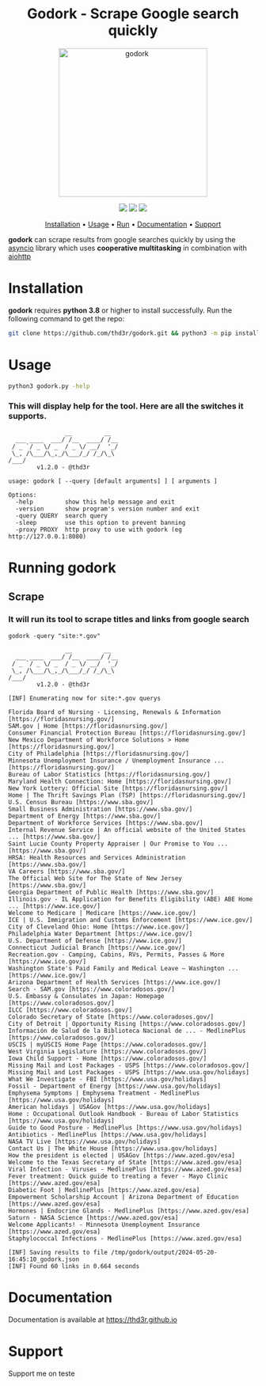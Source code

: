 <h1 align="center">
  Godork - Scrape Google search quickly
</h1>

<div align="center">
  <img src="assets/images/godork-logo.png" alt="godork" width="300px">
  <br>
</div>

<p align="center">
  <a href="https://python.org"><img src="https://img.shields.io/badge/Built%20with-Python-Blue"></a>
  <a href="https://opensource.org/licenses/MIT"><img src="https://img.shields.io/badge/license-MIT-_red.svg"></a>
  <a href="https://github.com/thd3r/godork/issues"><img src="https://img.shields.io/badge/contributions-welcome-brightgreen.svg?style=flat"></a>
</p>

<p align="center">
  <a href="#installation-instructions">Installation</a> •
  <a href="#usage">Usage</a> •
  <a href="#running-godork">Run</a> •
  <a href="#documentation">Documentation</a> •
  <a href="#support">Support</a>
</p>

**godork** can scrape results from google searches quickly by using the [asyncio](https://docs.python.org/3/library/asyncio.html) library which uses **cooperative multitasking** in combination with [aiohttp](https://docs.aiohttp.org)

# Installation

**godork** requires **python 3.8** or higher to install successfully. Run the following command to get the repo:

```sh
git clone https://github.com/thd3r/godork.git && python3 -m pip install -r requirements.txt
```

# Usage

```sh
python3 godork.py -help
```

### This will display help for the tool. Here are all the switches it supports.


```console
                __         __  
  ___ ____  ___/ /__  ____/ /__
 / _ `/ _ \/ _  / _ \/ __/  '_/
 \_, /\___/\_,_/\___/_/ /_/\_\ 
/___/                                                                                                            
        v1.2.0 - @thd3r

usage: godork [ --query [default arguments] ] [ arguments ] 

Options:
  -help         show this help message and exit
  -version      show program's version number and exit
  -query QUERY  search query
  -sleep        use this option to prevent banning
  -proxy PROXY  http proxy to use with godork (eg http://127.0.0.1:8080) 
```

# Running godork

## Scrape

### It will run its tool to scrape titles and links from google search

```console
godork -query "site:*.gov"

                __         __  
  ___ ____  ___/ /__  ____/ /__
 / _ `/ _ \/ _  / _ \/ __/  '_/
 \_, /\___/\_,_/\___/_/ /_/\_\ 
/___/                                                                                                            
        v1.2.0 - @thd3r

[INF] Enumerating now for site:*.gov querys

Florida Board of Nursing - Licensing, Renewals & Information [https://floridasnursing.gov/]
SAM.gov | Home [https://floridasnursing.gov/]
Consumer Financial Protection Bureau [https://floridasnursing.gov/]
New Mexico Department of Workforce Solutions > Home [https://floridasnursing.gov/]
City of Philadelphia [https://floridasnursing.gov/]
Minnesota Unemployment Insurance / Unemployment Insurance ... [https://floridasnursing.gov/]
Bureau of Labor Statistics [https://floridasnursing.gov/]
Maryland Health Connection: Home [https://floridasnursing.gov/]
New York Lottery: Official Site [https://floridasnursing.gov/]
Home | The Thrift Savings Plan (TSP) [https://floridasnursing.gov/]
U.S. Census Bureau [https://www.sba.gov/]
Small Business Administration [https://www.sba.gov/]
Department of Energy [https://www.sba.gov/]
Department of Workforce Services [https://www.sba.gov/]
Internal Revenue Service | An official website of the United States ... [https://www.sba.gov/]
Saint Lucie County Property Appraiser | Our Promise to You ... [https://www.sba.gov/]
HRSA: Health Resources and Services Administration [https://www.sba.gov/]
VA Careers [https://www.sba.gov/]
The Official Web Site for The State of New Jersey [https://www.sba.gov/]
Georgia Department of Public Health [https://www.sba.gov/]
Illinois.gov - IL Application for Benefits Eligibility (ABE) ABE Home ... [https://www.ice.gov/]
Welcome to Medicare | Medicare [https://www.ice.gov/]
ICE | U.S. Immigration and Customs Enforcement [https://www.ice.gov/]
City of Cleveland Ohio: Home [https://www.ice.gov/]
Philadelphia Water Department [https://www.ice.gov/]
U.S. Department of Defense [https://www.ice.gov/]
Connecticut Judicial Branch [https://www.ice.gov/]
Recreation.gov - Camping, Cabins, RVs, Permits, Passes & More [https://www.ice.gov/]
Washington State's Paid Family and Medical Leave – Washington ... [https://www.ice.gov/]
Arizona Department of Health Services [https://www.ice.gov/]
Search - SAM.gov [https://www.coloradosos.gov/]
U.S. Embassy & Consulates in Japan: Homepage [https://www.coloradosos.gov/]
ILCC [https://www.coloradosos.gov/]
Colorado Secretary of State [https://www.coloradosos.gov/]
City of Detroit | Opportunity Rising [https://www.coloradosos.gov/]
Información de Salud de la Biblioteca Nacional de ... - MedlinePlus [https://www.coloradosos.gov/]
USCIS | myUSCIS Home Page [https://www.coloradosos.gov/]
West Virginia Legislature [https://www.coloradosos.gov/]
Iowa Child Support - Home [https://www.coloradosos.gov/]
Missing Mail and Lost Packages - USPS [https://www.coloradosos.gov/]
Missing Mail and Lost Packages - USPS [https://www.usa.gov/holidays]
What We Investigate - FBI [https://www.usa.gov/holidays]
Fossil - Department of Energy [https://www.usa.gov/holidays]
Emphysema Symptoms | Emphysema Treatment - MedlinePlus [https://www.usa.gov/holidays]
American holidays | USAGov [https://www.usa.gov/holidays]
Home : Occupational Outlook Handbook - Bureau of Labor Statistics [https://www.usa.gov/holidays]
Guide to Good Posture - MedlinePlus [https://www.usa.gov/holidays]
Antibiotics - MedlinePlus [https://www.usa.gov/holidays]
NASA TV Live [https://www.usa.gov/holidays]
Contact Us | The White House [https://www.usa.gov/holidays]
How the president is elected | USAGov [https://www.azed.gov/esa]
Welcome to the Texas Secretary of State [https://www.azed.gov/esa]
Viral Infection - Viruses - MedlinePlus [https://www.azed.gov/esa]
Fever treatment: Quick guide to treating a fever - Mayo Clinic [https://www.azed.gov/esa]
Diabetic Foot | MedlinePlus [https://www.azed.gov/esa]
Empowerment Scholarship Account | Arizona Department of Education [https://www.azed.gov/esa]
Hormones | Endocrine Glands - MedlinePlus [https://www.azed.gov/esa]
Saturn - NASA Science [https://www.azed.gov/esa]
Welcome Applicants! - Minnesota Unemployment Insurance [https://www.azed.gov/esa]
Staphylococcal Infections - MedlinePlus [https://www.azed.gov/esa]

[INF] Saving results to file /tmp/godork/output/2024-05-20-16:45:10_godork.json
[INF] Found 60 links in 0.664 seconds
```

# Documentation

Documentation is available at https://thd3r.github.io

# Support

Support me on teste